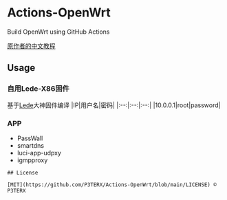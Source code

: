 # Actions-OpenWrt

Build OpenWrt using GitHub Actions

[原作者的中文教程](https://p3terx.com/archives/build-openwrt-with-github-actions.html)

## Usage

### 自用Lede-X86固件
基于[Lede](https://github.com/coolsnowwolf/lede)大神固件编译
|IP|用户名|密码|
|:--:|:--:|:--:|
|10.0.0.1|root|password|

### APP
- PassWall
- smartdns
- luci-app-udpxy
- igmpproxy

```
## License

[MIT](https://github.com/P3TERX/Actions-OpenWrt/blob/main/LICENSE) © P3TERX
